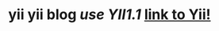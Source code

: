 # yii **yii blog** *use YII1.1*  [link to Yii!](http://www.yiiframework.com/doc/blog/1.1/en/start.overview)
